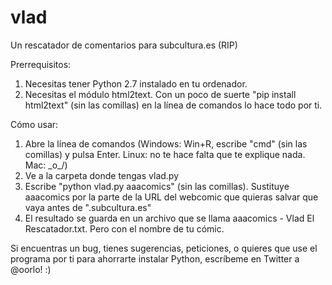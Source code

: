 # vlad
Un rescatador de comentarios para subcultura.es (RIP)

Prerrequisitos:
1) Necesitas tener Python 2.7 instalado en tu ordenador.
2) Necesitas el módulo html2text. Con un poco de suerte "pip install html2text" (sin las comillas) en la línea de comandos lo hace todo por ti.

Cómo usar:
1) Abre la línea de comandos (Windows: Win+R, escribe "cmd" (sin las comillas) y pulsa Enter. Linux: no te hace falta que te explique nada. Mac: \_o_/)
2) Ve a la carpeta donde tengas vlad.py
3) Escribe "python vlad.py aaacomics" (sin las comillas). Sustituye aaacomics por la parte de la URL del webcomic que quieras salvar que vaya antes de ".subcultura.es"
4) El resultado se guarda en un archivo que se llama aaacomics - Vlad El Rescatador.txt. Pero con el nombre de tu cómic.

Si encuentras un bug, tienes sugerencias, peticiones, o quieres que use el programa por ti para ahorrarte instalar Python, escríbeme en Twitter a @oorlo! :)
